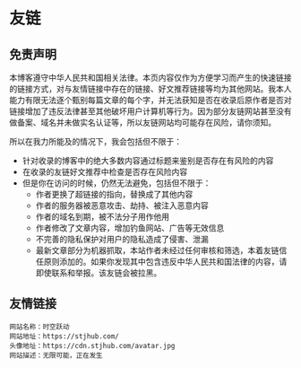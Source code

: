 # 友链

## 免责声明

本博客遵守中华人民共和国相关法律。本页内容仅作为方便学习而产生的快速链接的链接方式，对与友情链接中存在的链接、好文推荐链接等均为其他网站。我本人能力有限无法逐个甄别每篇文章的每个字，并无法获知是否在收录后原作者是否对链接增加了违反法律甚至其他破坏用户计算机等行为。因为部分友链网站甚至没有做备案、域名并未做实名认证等，所以友链网站均可能存在风险，请你须知。

所以在我力所能及的情况下，我会包括但不限于：

- 针对收录的博客中的绝大多数内容通过标题来鉴别是否存在有风险的内容
- 在收录的友链好文推荐中检查是否存在风险内容
- 但是你在访问的时候，仍然无法避免，包括但不限于：
  - 作者更换了超链接的指向，替换成了其他内容
  - 作者的服务器被恶意攻击、劫持、被注入恶意内容
  - 作者的域名到期，被不法分子用作他用
  - 作者修改了文章内容，增加钓鱼网站、广告等无效信息
  - 不完善的隐私保护对用户的隐私造成了侵害、泄漏
  - 最新文章部分为机器抓取，本站作者未经过任何审核和筛选，本着友链信任原则添加的。如果你发现其中包含违反中华人民共和国法律的内容，请即使联系和举报。该友链会被拉黑。

## 友情链接

```auto
网站名称：时空跃动
网站地址：https://stjhub.com/
头像地址：https://cdn.stjhub.com/avatar.jpg
网站描述：无限可能，正在发生
```
